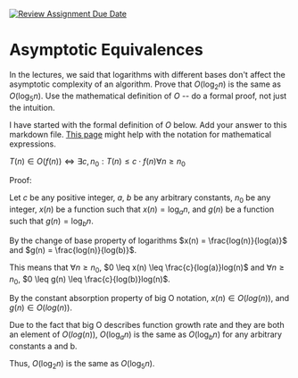 [![Review Assignment Due Date](https://classroom.github.com/assets/deadline-readme-button-24ddc0f5d75046c5622901739e7c5dd533143b0c8e959d652212380cedb1ea36.svg)](https://classroom.github.com/a/fbkbKZ5N)
# Asymptotic Equivalences

In the lectures, we said that logarithms with different bases don't affect the
asymptotic complexity of an algorithm. Prove that $O(\log_{2} n)$ is the same as
$O(\log_{5} n)$. Use the mathematical definition of $O$ -- do a formal proof,
not just the intuition.

I have started with the formal definition of $O$ below. Add your answer to this
markdown file. [This
page](https://docs.github.com/en/get-started/writing-on-github/working-with-advanced-formatting/writing-mathematical-expressions)
might help with the notation for mathematical expressions.

$T(n) \in O(f(n)) \iff \exists c, n_0: T(n) \leq c \cdot f(n) \forall n \geq n_0$

Proof:

Let $c$ be any positive integer, $a$, $b$ be any arbitrary constants, $n_0$ be any integer, $x(n)$ be a function such that $x(n) = \log_{a} n$, and $g(n)$ be a function such that $g(n) = \log_{b} n$.

By the change of base property of logarithms $x(n) = \frac{log(n)}{log(a)}$ and $g(n) = \frac{log(n)}{log(b)}$.

This means that $\forall n \geq n_0$, $0 \leq x(n) \leq \frac{c}{log(a)}log(n)$ and $\forall n \geq n_0$, $0 \leq g(n) \leq \frac{c}{log(b)}log(n)$.

By the constant absorption property of big O notation, $x(n) \in O(log(n))$, and $g(n) \in O(log(n))$. 

Due to the fact that big O describes function growth rate and they are both an element of $O(log(n))$, $O(\log_{a} n)$ is the same as $O(\log_{b} n)$ for any arbitrary constants a and b.

Thus, $O(\log_{2} n)$ is the same as $O(\log_{5} n)$.
